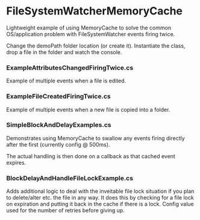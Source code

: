# FileSystemWatcherMemoryCache

Lightweight example of using MemoryCache to solve the common OS/application problem with FileSystemWatcher events firing twice.

Change the demoPath folder location (or create it). Instantiate the class, drop a file in the folder and watch the console.

### ExampleAttributesChangedFiringTwice.cs

Example of multiple events when a file is edited.

### ExampleFileCreatedFiringTwice.cs

Example of multiple events when a new file is copied into a folder.

### SimpleBlockAndDelayExamples.cs

Demonstrates using MemoryCache to swallow any events firing directly after the first (currently config @ 500ms).

The actual handling is then done on a callback as that cached event expires.

### BlockDelayAndHandleFileLockExample.cs

Adds additional logic to deal with the inveitable file lock situation if you plan to delete/alter etc. the file in any way. It does this by checking for a file lock on expiration and putting it back in the cache if there is a lock. Config value used for the number of retries before giving up.

